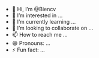 - 👋 Hi, I’m @Biencv
- 👀 I’m interested in ...
- 🌱 I’m currently learning ...
- 💞️ I’m looking to collaborate on ...
- 📫 How to reach me ...
- 😄 Pronouns: ...
- ⚡ Fun fact: ...

<!---
Biencv/Biencv is a ✨ special ✨ repository because its `README.md` (this file) appears on your GitHub profile.
You can click the Preview link to take a look at your changes.
--->
